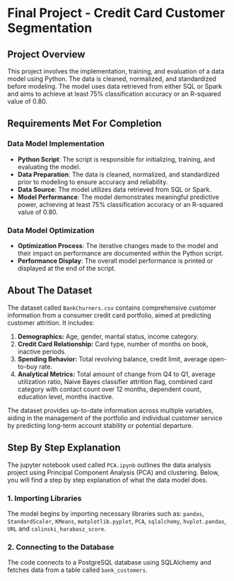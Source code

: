 # Final Project - Credit Card Customer Segmentation

## Project Overview

This project involves the implementation, training, and evaluation of a data model using Python. The data is cleaned, normalized, and standardized before modeling. The model uses data retrieved from either SQL or Spark and aims to achieve at least 75% classification accuracy or an R-squared value of 0.80.

## Requirements Met For Completion

### Data Model Implementation

- **Python Script**: The script is responsible for initializing, training, and evaluating the model.
- **Data Preparation**: The data is cleaned, normalized, and standardized prior to modeling to ensure accuracy and reliability.
- **Data Source**: The model utilizes data retrieved from SQL or Spark.
- **Model Performance**: The model demonstrates meaningful predictive power, achieving at least 75% classification accuracy or an R-squared value of 0.80.

### Data Model Optimization

- **Optimization Process**: The iterative changes made to the model and their impact on performance are documented within the Python script.
- **Performance Display**: The overall model performance is printed or displayed at the end of the script.

## About The Dataset

The dataset called `BankChurners.csv` contains comprehensive customer information from a consumer credit card portfolio, aimed at predicting customer attrition. It includes:

1. **Demographics:** Age, gender, marital status, income category.
2. **Credit Card Relationship:** Card type, number of months on book, inactive periods.
3. **Spending Behavior:** Total revolving balance, credit limit, average open-to-buy rate.
4. **Analytical Metrics:** Total amount of change from Q4 to Q1, average utilization ratio, Naive Bayes classifier attrition flag, combined card category with contact count over 12 months, dependent count, education level, months inactive.

The dataset provides up-to-date information across multiple variables, aiding in the management of the portfolio and individual customer service by predicting long-term account stability or potential departure.

## Step By Step Explanation

The jupyter notebook used called `PCA.ipynb` outlines the data analysis project using Principal Component Analysis (PCA) and clustering. Below, you will find a step by step explanation of what the data model does.

### 1. Importing Libraries

The model begins by importing necessary libraries such as: `pandas`, `StandardScaler`, `KMeans`, `matplotlib.pyplot`, `PCA`, `sqlalchemy`, `hvplot.pandas`, `URL` and `calinski_harabasz_score`.

### 2. Connecting to the Database

The code connects to a PostgreSQL database using SQLAlchemy and fetches data from a table called `bank_customers`.



